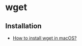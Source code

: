 # wget

## Installation
* [How to install wget in macOS?](https://stackoverflow.com/questions/33886917/how-to-install-wget-in-macos)
